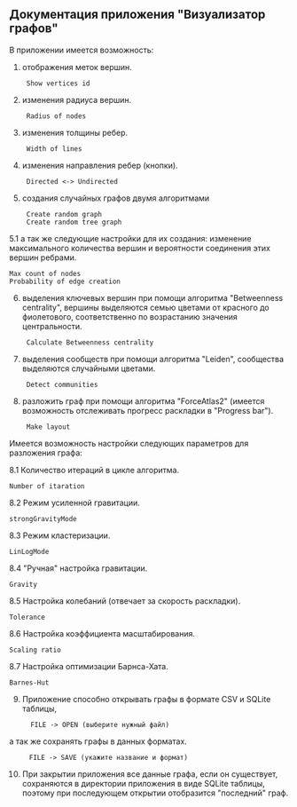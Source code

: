 ## Документация приложения "Визуализатор графов"

В приложении имеется возможность:

1. отображения меток вершин.

    
        Show vertices id

2. изменения радиуса вершин.

    
        Radius of nodes

3. изменения толщины ребер.

    
        Width of lines

4. изменения направления ребер (кнопки).


        Directed <-> Undirected

5. создания случайных графов двумя алгоритмами


        Create random graph
        Create random tree graph

5.1 а так же следующие настройки для их создания: изменение максимального
количества вершин и вероятности соединения этих вершин ребрами.

    Max count of nodes
    Probability of edge creation

6. выделения ключевых вершин при помощи алгоритма "Betweenness centrality", вершины выделяются семью цветами
от красного до фиолетового, соответственно по возрастанию значения центральности.


        Calculate Betweenness centrality

7. выделения сообществ при помощи алгоритма "Leiden", сообщества выделяются случайными цветами.


        Detect communities

8. разложить граф при помощи алгоритма "ForceAtlas2"
   (имеется возможность отслеживать прогресс раскладки в 
   "Progress bar").


        Make layout

Имеется возможность настройки следующих параметров для разложения графа:

8.1 Количество итераций в цикле алгоритма.

    Number of itaration

8.2 Режим усиленной гравитации.

    strongGravityMode

8.3 Режим кластеризации.

    LinLogMode 

8.4 "Ручная" настройка гравитации.

    Gravity

8.5 Настройка колебаний (отвечает за скорость раскладки).

    Tolerance

8.6 Настройка коэффициента масштабирования.

    Scaling ratio

8.7 Настройка оптимизации Барнса-Хата.

    Barnes-Hut

9. Приложение способно открывать графы в формате CSV и SQLite таблицы, 
   

         FILE -> OPEN (выберите нужный файл)

а так же сохранять графы в данных форматах.

         FILE -> SAVE (укажите название и формат)

10. При закрытии приложения все данные графа, если он существует, сохраняются в директории 
приложения в виде SQLite таблицы, поэтому при последующем открытии отобразится "последний" граф.
